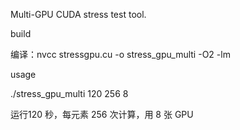 Multi-GPU CUDA stress test tool.

build

编译：nvcc stressgpu.cu -o stress_gpu_multi -O2 -lm

usage

./stress_gpu_multi 120 256 8

运行120 秒，每元素 256 次计算，用 8 张 GPU
